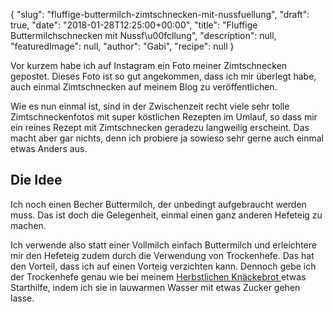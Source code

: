 {
    "slug": "fluffige-buttermilch-zimtschnecken-mit-nussfuellung",
    "draft": true,
    "date": "2018-01-28T12:25:00+00:00",
    "title": "Fluffige Buttermilchschnecken mit Nussf\u00fcllung",
    "description": null,
    "featuredImage": null,
    "author": "Gabi",
    "recipe": null
}

Vor kurzem habe ich auf Instagram ein Foto meiner Zimtschnecken gepostet. Dieses Foto ist so gut angekommen, dass ich mir überlegt habe, auch einmal Zimtschnecken auf meinem Blog zu veröffentlichen.

Wie es nun einmal ist, sind in der Zwischenzeit recht viele sehr tolle Zimtschneckenfotos mit super köstlichen Rezepten im Umlauf, so dass mir ein reines Rezept mit Zimtschnecken geradezu langweilig erscheint. Das macht aber gar nichts, denn ich probiere ja sowieso sehr gerne auch einmal etwas Anders aus.

## Die Idee

Ich noch einen Becher Buttermilch, der unbedingt aufgebraucht werden muss. Das ist doch die Gelegenheit, einmal einen ganz anderen Hefeteig zu machen.

Ich verwende also statt einer Vollmilch einfach Buttermilch und erleichtere mir den Hefeteig zudem durch die Verwendung von Trockenhefe. Das hat den Vorteil, dass ich auf einen Vorteig verzichten kann. Dennoch gebe ich der Trockenhefe genau wie bei meinem [Herbstlichen Knäckebrot ](https://kochfokus.de/artikel/herbstliches-knaeckebrot/ "Herbstlichen Knäckebrot ") etwas Starthilfe, indem ich sie in lauwarmen Wasser mit etwas Zucker gehen lasse.